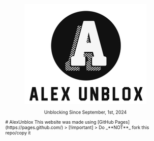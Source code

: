 <div align="center">
  <img src="https://raw.githubusercontent.com/AWSsitemaker/AlexUnblox/main/media/logo.png">
  <p>Unblocking Since September, 1st, 2024</p>
</div>
# AlexUnblox
This website was made using [GitHub Pages](https://pages.github.com/)
> [!important]
> Do _**NOT**_ fork this repo/copy it
